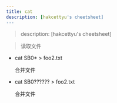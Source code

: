 ```yaml
---
title: cat
description: [hakcettyu's cheetsheet]
---
```


> description: [hakcettyu's cheetsheet]

> 读取文件

- cat SB0* > foo2.txt

    合并文件

- cat SB0?????? > foo2.txt

    合并文件
